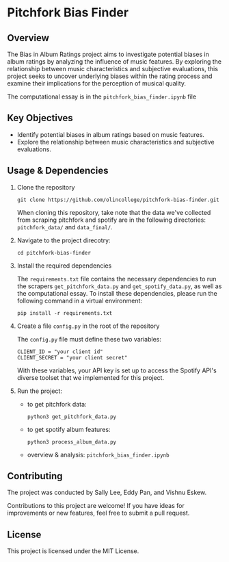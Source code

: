 # Pitchfork Bias Finder

## Overview
The Bias in Album Ratings project aims to investigate potential biases in album ratings by analyzing the influence of music features. By exploring the relationship between music characteristics and subjective evaluations, this project seeks to uncover underlying biases within the rating process and examine their implications for the perception of musical quality.

The computational essay is in the `pitchfork_bias_finder.ipynb` file

## Key Objectives
- Identify potential biases in album ratings based on music features.
- Explore the relationship between music characteristics and subjective evaluations.

## Usage & Dependencies

1. Clone the repository
    ```
    git clone https://github.com/olincollege/pitchfork-bias-finder.git 
    ```
    When cloning this repository, take note that the data we've collected from
    scraping pitchfork and spotify are in the following directories:
    `pitchfork_data/` and `data_final/`. 

2. Navigate to the project direcotry:
   ```
   cd pitchfork-bias-finder
   ```
3. Install the required dependencies

    The `requirements.txt` file contains the necessary dependencies to run the
    scrapers `get_pitchfork_data.py` and `get_spotify_data.py`, as well as the
    computational essay. To install these dependencies, please run the following
    command in a virtual environment:

    ```
    pip install -r requirements.txt
    ```
4. Create a file `config.py` in the root of the repository

    The `config.py` file must define these two variables:
    ```
    CLIENT_ID = "your client id"
    CLIENT_SECRET = "your client secret"
    ```
    With these variables, your API key is set up to access the Spotify API's
    diverse toolset that we implemented for this project.

5. Run the project:
   - to get pitchfork data: 
        ```
        python3 get_pitchfork_data.py
        ```
   - to get spotify album features: 
        ```
        python3 process_album_data.py
        ```
   - overview & analysis: 
    `pitchfork_bias_finder.ipynb`
   
## Contributing

The project was conducted by Sally Lee, Eddy Pan, and Vishnu Eskew.

Contributions to this project are welcome! If you have ideas for improvements or new features, feel free to submit a pull request.

## License

This project is licensed under the MIT License.
